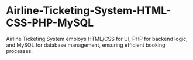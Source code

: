 # Airline-Ticketing-System-HTML-CSS-PHP-MySQL

Airline Ticketing System employs HTML/CSS for UI, PHP for backend logic, and MySQL for database management, ensuring efficient booking processes.
